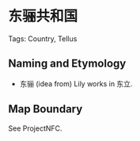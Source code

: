 # 东骊共和国

Tags: Country, Tellus

## Naming and Etymology

* 东骊 (idea from) Lily works in 东立.

## Map Boundary

See ProjectNFC.